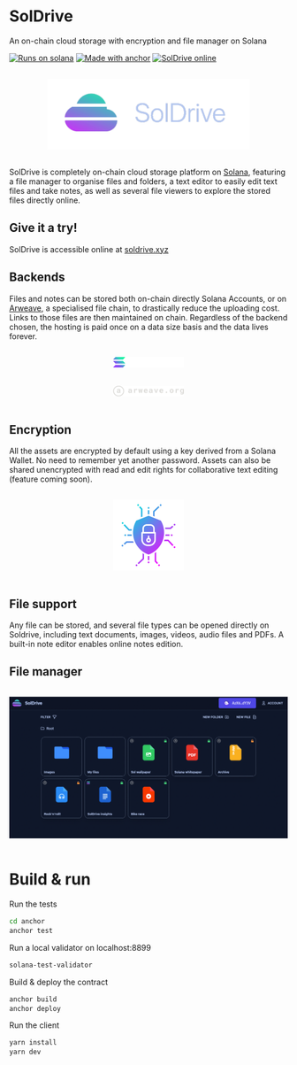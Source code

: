 # SolDrive

An on-chain cloud storage with encryption and file manager on Solana

[![Runs on solana](https://img.shields.io/badge/Runs%20on-solana-green.svg?style=flat-square)](https://solana.com/)
[![Made with anchor](https://img.shields.io/badge/Made%20with-anchor-purple.svg?style=flat-square)](https://github.com/coral-xyz/anchor)
[![SolDrive online](https://img.shields.io/badge/SolDrive-online-blue.svg?style=flat-square)](https://soldrive.xyz)

<div align="center">
  <img src="src/assets/logo-transparent.png" height="128" style="margin-top: 15px; margin-bottom: 15px">
</div>

SolDrive is completely on-chain cloud storage platform on [Solana](https://solana.com/), featuring a file manager to organise files and folders, a text editor to easily edit text files and take notes, as well as several file viewers to explore the stored files directly online.

## Give it a try!

SolDrive is accessible online at [soldrive.xyz](https://soldrive.xyz)

## Backends

Files and notes can be stored both on-chain directly Solana Accounts, or on [Arweave](https://www.arweave.org/), a specialised file chain, to drastically reduce the uploading cost. Links to those files are then maintained on chain. Regardless of the backend chosen, the hosting is paid once on a data size basis and the data lives forever.

<div align="center">
  <img src="src/assets/solana-large.png" width="128" style="margin-top: 15px; margin-bottom: 15px">
</div>
<div align="center">
  <img src="src/assets/arweave-large.png" width="128" style="margin-top: 15px; margin-bottom: 15px">
</div>

## Encryption

All the assets are encrypted by default using a key derived from a Solana Wallet. No need to remember yet another password. Assets can also be shared unencrypted with read and edit rights for collaborative text editing (feature coming soon).

<div align="center">
  <img src="src/assets/data-encryption.png" height="128" style="margin-top: 15px; margin-bottom: 15px">
</div>

## File support

Any file can be stored, and several file types can be opened directly on Soldrive, including text documents, images, videos, audio files and PDFs. A built-in note editor enables online notes edition.

## File manager

<div align="center">
  <img src="src/assets/readme/ui.png" style="margin-top: 15px; margin-bottom: 15px">
</div>

# Build & run

Run the tests

```bash
cd anchor
anchor test
```

Run a local validator on localhost:8899

```bash
solana-test-validator
```

Build & deploy the contract

```bash
anchor build 
anchor deploy
```

Run the client

```bash
yarn install
yarn dev
```
